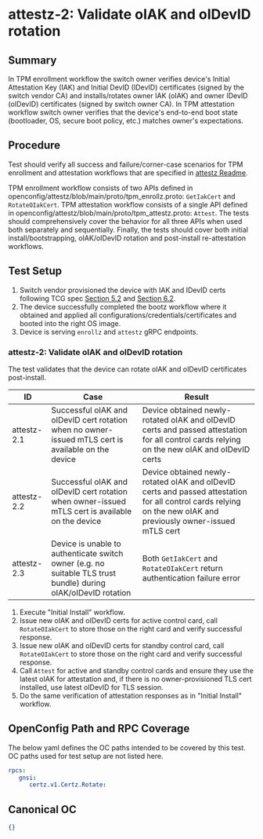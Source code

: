 # attestz-2: Validate oIAK and oIDevID rotation

## Summary

In TPM enrollment workflow the switch owner verifies device's Initial Attestation Key (IAK) and Initial DevID (IDevID) certificates (signed by the switch vendor CA) and installs/rotates owner IAK (oIAK) and owner IDevID (oIDevID) certificates (signed by switch owner CA). In TPM attestation workflow switch owner verifies that the device's end-to-end boot state (bootloader, OS, secure boot policy, etc.) matches owner's expectations.

## Procedure

Test should verify all success and failure/corner-case scenarios for TPM enrollment and attestation workflows that are specified in [attestz Readme](https://github.com/openconfig/attestz/blob/main/README.md).

TPM enrollment workflow consists of two APIs defined in openconfig/attestz/blob/main/proto/tpm_enrollz.proto: `GetIakCert` and `RotateOIakCert`.
TPM attestation workflow consists of a single API defined in openconfig/attestz/blob/main/proto/tpm_attestz.proto: `Attest`.
The tests should comprehensively cover the behavior for all three APIs when used both separately and sequentially.
Finally, the tests should cover both initial install/bootstrapping, oIAK/oIDevID rotation and post-install re-attestation workflows.

## Test Setup

1. Switch vendor provisioned the device with IAK and IDevID certs following TCG spec [Section 5.2](https://trustedcomputinggroup.org/wp-content/uploads/TPM-2p0-Keys-for-Device-Identity-and-Attestation_v1_r12_pub10082021.pdf#page=20) and [Section 6.2](https://trustedcomputinggroup.org/wp-content/uploads/TPM-2p0-Keys-for-Device-Identity-and-Attestation_v1_r12_pub10082021.pdf#page=30).
2. The device successfully completed the bootz workflow where it obtained and applied all configurations/credentials/certificates and booted into the right OS image.
3. Device is serving `enrollz` and `attestz` gRPC endpoints.

### attestz-2: Validate oIAK and oIDevID rotation

The test validates that the device can rotate oIAK and oIDevID certificates post-install.

| ID          | Case            | Result |
| ----------- | ----------------| ------ |
| attestz-2.1 | Successful oIAK and oIDevID cert rotation when no owner-issued mTLS cert is available on the device | Device obtained newly-rotated oIAK and oIDevID certs and passed attestation for all control cards relying on the new oIAK and oIDevID certs |
| attestz-2.2 | Successful oIAK and oIDevID cert rotation when owner-issued mTLS cert is available on the device | Device obtained newly-rotated oIAK and oIDevID certs and passed attestation for all control cards relying on the new oIAK and previously owner-issued mTLS cert |
| attestz-2.3 | Device is unable to authenticate switch owner (e.g. no suitable TLS trust bundle) during oIAK/oIDevID rotation | Both `GetIakCert` and `RotateOIakCert` return authentication failure error |

1. Execute "Initial Install" workflow.
2. Issue new oIAK and oIDevID certs for active control card, call `RotateOIakCert` to store those on the right card and verify successful response.
3. Issue new oIAK and oIDevID certs for standby control card, call `RotateOIakCert` to store those on the right card and verify successful response.
4. Call `Attest` for active and standby control cards and ensure they use the latest oIAK for attestation and, if there is no owner-provisioned TLS cert installed, use latest oIDevID for TLS session.
5. Do the same verification of attestation responses as in "Initial Install" workflow.

## OpenConfig Path and RPC Coverage

The below yaml defines the OC paths intended to be covered by this test. OC paths used for test setup are not listed here.

```yaml
rpcs:
   gnsi:
      certz.v1.Certz.Rotate:
```

## Canonical OC
```json
{}
```